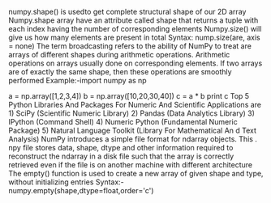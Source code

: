 numpy.shape() is usedto get complete structural shape of our 2D array
Numpy.shape array have an attribute called shape that returns a tuple with each index having the number of corresponding elements 
Numpy.size() will give us how many elements are present in total
Syntax: nump.size(are, axis = none)
The term broadcasting refers to the ability of NumPy to treat are arrays of different shapes during arithmetic operations. Arithmetic operations on arrays usually done on 
corresponding elements. If two arrays are of exactly the same shape, then these operations are smoothly performed
Example:-import numpy as np 

a = np.array([1,2,3,4]) 
b = np.array([10,20,30,40]) 
c = a * b 
print c
Top 5 Python Libraries And Packages For Numeric And Scientific Applications are  1) SciPy (Scientific Numeric Library)
  2) Pandas (Data Analytics Library)
  3)  IPython (Command Shell)
  4) Numeric Python (Fundamental Numeric Package)  5) Natural Language Toolkit (Library For Mathematical An
d Text Analysis)
NumPy introduces a simple file format for ndarray objects. This . npy file stores data, shape, dtype and other information required to reconstruct the ndarray in a disk file such that the array is correctly retrieved even if the file is on another machine with different architecture
The empty() function is used to create a new array of given shape and type, without initializing entries
Syntax:-numpy.empty(shape,dtype=float,order='c')
